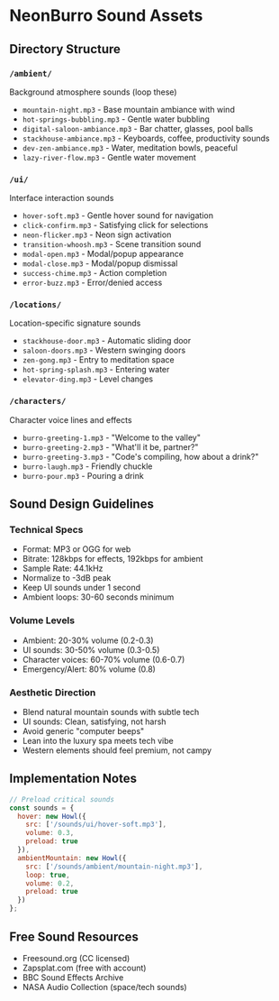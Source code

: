 # NeonBurro Sound Assets

## Directory Structure

### `/ambient/`
Background atmosphere sounds (loop these)
- `mountain-night.mp3` - Base mountain ambiance with wind
- `hot-springs-bubbling.mp3` - Gentle water bubbling
- `digital-saloon-ambiance.mp3` - Bar chatter, glasses, pool balls
- `stackhouse-ambiance.mp3` - Keyboards, coffee, productivity sounds
- `dev-zen-ambiance.mp3` - Water, meditation bowls, peaceful
- `lazy-river-flow.mp3` - Gentle water movement

### `/ui/`
Interface interaction sounds
- `hover-soft.mp3` - Gentle hover sound for navigation
- `click-confirm.mp3` - Satisfying click for selections
- `neon-flicker.mp3` - Neon sign activation
- `transition-whoosh.mp3` - Scene transition sound
- `modal-open.mp3` - Modal/popup appearance
- `modal-close.mp3` - Modal/popup dismissal
- `success-chime.mp3` - Action completion
- `error-buzz.mp3` - Error/denied access

### `/locations/`
Location-specific signature sounds
- `stackhouse-door.mp3` - Automatic sliding door
- `saloon-doors.mp3` - Western swinging doors
- `zen-gong.mp3` - Entry to meditation space
- `hot-spring-splash.mp3` - Entering water
- `elevator-ding.mp3` - Level changes

### `/characters/`
Character voice lines and effects
- `burro-greeting-1.mp3` - "Welcome to the valley"
- `burro-greeting-2.mp3` - "What'll it be, partner?"
- `burro-greeting-3.mp3` - "Code's compiling, how about a drink?"
- `burro-laugh.mp3` - Friendly chuckle
- `burro-pour.mp3` - Pouring a drink

## Sound Design Guidelines

### Technical Specs
- Format: MP3 or OGG for web
- Bitrate: 128kbps for effects, 192kbps for ambient
- Sample Rate: 44.1kHz
- Normalize to -3dB peak
- Keep UI sounds under 1 second
- Ambient loops: 30-60 seconds minimum

### Volume Levels
- Ambient: 20-30% volume (0.2-0.3)
- UI sounds: 30-50% volume (0.3-0.5)
- Character voices: 60-70% volume (0.6-0.7)
- Emergency/Alert: 80% volume (0.8)

### Aesthetic Direction
- Blend natural mountain sounds with subtle tech
- UI sounds: Clean, satisfying, not harsh
- Avoid generic "computer beeps"
- Lean into the luxury spa meets tech vibe
- Western elements should feel premium, not campy

## Implementation Notes
```javascript
// Preload critical sounds
const sounds = {
  hover: new Howl({ 
    src: ['/sounds/ui/hover-soft.mp3'], 
    volume: 0.3,
    preload: true 
  }),
  ambientMountain: new Howl({ 
    src: ['/sounds/ambient/mountain-night.mp3'], 
    loop: true,
    volume: 0.2,
    preload: true 
  })
};
```

## Free Sound Resources
- Freesound.org (CC licensed)
- Zapsplat.com (free with account)
- BBC Sound Effects Archive
- NASA Audio Collection (space/tech sounds)